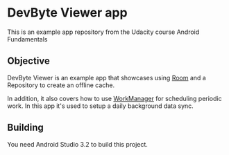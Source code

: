 # DevByte Viewer app

This is an example app repository from the Udacity course Android Fundamentals

## Objective

DevByte Viewer is an example app that showcases using 
[Room](https://developer.android.com/topic/libraries/architecture/room) and a Repository to create
an offline cache.

In addition, it also covers how to use 
[WorkManager](https://developer.android.com/topic/libraries/architecture/workmanager) for scheduling
periodic work. In this app it's used to setup a daily background data sync.

## Building

You need Android Studio 3.2 to build this project.